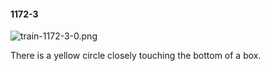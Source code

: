 #### 1172-3
![train-1172-3-0.png](https://github.com/lil-lab/nlvr/raw/master/nlvr/train/images/50/train-1172-3-0.png "train-1172-3-0.png")

There is a yellow circle closely touching the bottom of a box.
